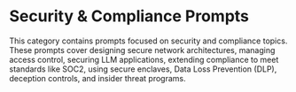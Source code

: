 # Security & Compliance Prompts

This category contains prompts focused on security and compliance topics. These prompts cover designing secure network architectures, managing access control, securing LLM applications, extending compliance to meet standards like SOC2, using secure enclaves, Data Loss Prevention (DLP), deception controls, and insider threat programs.
